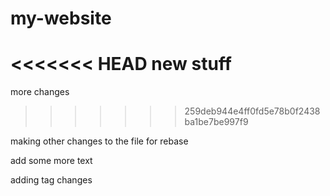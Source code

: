 # my-website

<<<<<<< HEAD
new stuff
=======
more changes
>>>>>>> 259deb944e4ff0fd5e78b0f2438ba1be7be997f9

making other changes to the file for rebase

add some more text

adding tag changes
